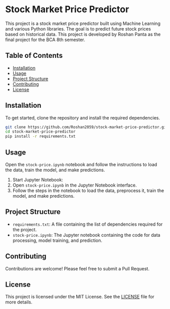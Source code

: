 # Stock Market Price Predictor

This project is a stock market price predictor built using Machine Learning and various Python libraries. The goal is to predict future stock prices based on historical data. This project is developed by Roshan Panta as the final project for the BCA 8th semester.

## Table of Contents

- [Installation](#installation)
- [Usage](#usage)
- [Project Structure](#project-structure)
- [Contributing](#contributing)
- [License](#license)

## Installation

To get started, clone the repository and install the required dependencies.

```bash
git clone https://github.com/Roshan2059/stock-market-price-predictor.git
cd stock-market-price-predictor
pip install -r requirements.txt
```

## Usage

Open the `stock-price.ipynb` notebook and follow the instructions to load the data, train the model, and make predictions.

1. Start Jupyter Notebook:
2. Open `stock-price.ipynb` in the Jupyter Notebook interface.
3. Follow the steps in the notebook to load the data, preprocess it, train the model, and make predictions.

## Project Structure

- `requirements.txt`: A file containing the list of dependencies required for the project.
- `stock-price.ipynb`: The Jupyter notebook containing the code for data processing, model training, and prediction.

## Contributing

Contributions are welcome! Please feel free to submit a Pull Request.

## License

This project is licensed under the MIT License. See the [LICENSE]() file for more details.
